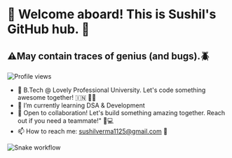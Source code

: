 <h1>👋 Welcome aboard! This is Sushil's GitHub hub. 🚀 </h1> 
<h2>⚠️May contain traces of genius (and bugs).🪲<br></h2>

![Profile views](https://komarev.com/ghpvc/?username=sushilverma1125&color=blue)

- 🏫 B.Tech @ Lovely Professional University. Let's code something awesome together! 🇮🇳 🧑‍💻 <br>
- 🌱 I’m currently learning DSA & Development<br>
- 🤔 Open to collaboration! Let's build something amazing together. Reach out if you need a teammate!" 🚀💻  <br>
- 📫 How to reach me: sushilverma1125@gmail.com 📧<br>

![Snake workflow](snake-workflow.svg)
